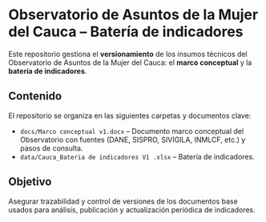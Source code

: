 # Observatorio de Asuntos de la Mujer del Cauca – Batería de indicadores

Este repositorio gestiona el **versionamiento** de los insumos técnicos del Observatorio de Asuntos de la Mujer del Cauca: el **marco conceptual** y la **batería de indicadores**.

## Contenido

El repositorio se organiza en las siguientes carpetas y documentos clave:

- `docs/Marco conceptual v1.docx` – Documento marco conceptual del Observatorio con fuentes (DANE, SISPRO, SIVIGILA, INMLCF, etc.) y pasos de consulta.
- `data/Cauca_Bateria de indicadores V1 .xlsx` – Batería de indicadores.

## Objetivo

Asegurar trazabilidad y control de versiones de los documentos base usados para análisis, publicación y actualización periódica de indicadores.